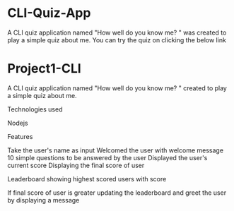 # CLI-Quiz-App
A CLI quiz application named "How well do you know me? " was created to play a simple quiz about me.
You can try the quiz on clicking the below link

# Project1-CLI

A CLI quiz application named "How well do you know me? " created to play a simple quiz about me.

Technologies used

Nodejs

Features

Take the user's name as input
Welcomed the user with welcome message
10 simple questions to be answered by the user
Displayed the user's current score
Displaying the final score of user

Leaderboard showing highest scored users with score

If final score of user is greater updating the leaderboard and greet the user by displaying a message
